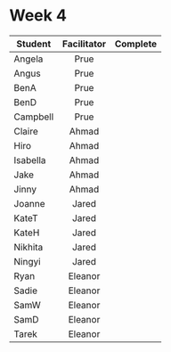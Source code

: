 # Week 4

| Student | Facilitator | Complete |
| ------- | :---------: | :------: |
| Angela |    Prue       |        |
| Angus |       Prue         |       |
| BenA |       Prue          |     |
| BenD |      Prue        |      |
| Campbell |    Prue           |        |
| Claire |   Ahmad             |          |
| Hiro |       Ahmad        |          |
| Isabella |     Ahmad           |      |
| Jake |      Ahmad          |      |
| Jinny |      Ahmad          |    |
| Joanne |       Jared         |       |
| KateT |       Jared          |       |
| KateH |       Jared          |       |
| Nikhita |     Jared            |      |
| Ningyi |      Jared           |     |
| Ryan |      Eleanor          |     |
| Sadie |       Eleanor         |     |
| SamW |        Eleanor        |     |
| SamD |       Eleanor         |     |
| Tarek |      Eleanor         |     |

<!-- ✔️ or ❌ -->
